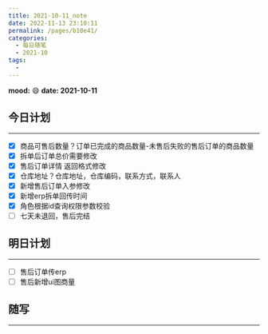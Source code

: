 ```yaml
---
title: 2021-10-11_note
date: 2022-11-13 23:10:11
permalink: /pages/b10e41/
categories:
  - 每日随笔
  - 2021-10
tags:
  - 
---
```

**mood:** :smile:  																		**date: 2021-10-11**  
## 今日计划  
------
- [x]  商品可售后数量？订单已完成的商品数量-未售后失败的售后订单的商品数量
- [x]  拆单后订单总价需要修改
- [x]  售后订单详情 返回格式修改
- [x]  仓库地址？仓库地址，仓库编码，联系方式，联系人
- [x]  新增售后订单入参修改
- [x]  新增erp拆单回传时间
- [x]  角色根据id查询权限参数校验
- [ ]  七天未退回，售后完结
## 明日计划  
------
- [ ]  售后订单传erp
- [ ]  售后新增ui图商量
## 随写 
------













